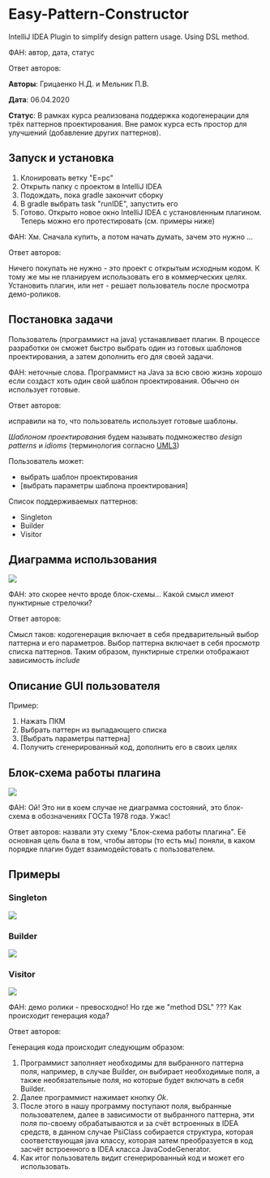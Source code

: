 # Easy-Pattern-Constructor
IntelliJ IDEA Plugin to simplify design pattern usage. Using DSL method.

ФАН: автор, дата, статус

Ответ авторов:

**Авторы**: Грицаенко Н.Д. и Мельник П.В.

**Дата**: 06.04.2020

**Статус**: В рамках курса реализована поддержка кодогенерации для трёх паттернов проектирования. Вне рамок курса есть простор для улучшений (добавление других паттернов).

## Запуск и установка

1. Клонировать ветку "E=pc"
2. Открыть папку с проектом в IntelliJ IDEA
3. Подождать, пока gradle закончит сборку
4. В gradle выбрать task "runIDE", запустить его
5. Готово. Открыто новое окно IntelliJ IDEA с установленным плагином. Теперь можно его протестировать (см. примеры ниже)

ФАН: Хм. Сначала купить, а потом начать думать, зачем это нужно ...

Ответ авторов:

Ничего покупать не нужно - это проект с открытым исходным кодом. К тому же мы не планируем использовать его в коммерческих целях. Установить плагин, или нет - решает пользователь после просмотра демо-роликов.

## Постановка задачи
Пользователь (программист на java) устанавливает плагин. В процессе разработки он сможет быстро выбрать один из готовых шаблонов проектирования, а затем дополнить его для своей задачи. 

ФАН: неточные слова. Программист на Java за всю свою жизнь хорошо если создаст хоть один свой шаблон проектирования. Обычно он использует готовые.

Ответ авторов: 

исправили на то, что пользователь использует готовые шаблоны.


*Шаблоном проектирования* будем называть подмножество *design patterns* и *idioms* (терминология согласно [UML3](https://uml3.ru/library/design_patterns/design_patterns.html))

Пользователь может:
- выбрать шаблон проектирования
- [выбрать параметры шаблона проектирования] 

Список поддерживаемых паттернов:
- Singleton
- Builder
- Visitor

## Диаграмма использования
![](https://github.com/sergeevgk/GA2020/blob/E-%3D-pc/diagrams/uml_use_case.JPG)

ФАН: это скорее нечто вроде блок-схемы... Какой смысл имеют пунктирные стрелочки? 

Ответ авторов: 

Смысл таков: кодогенерация включает в себя предварительный выбор паттерна и его параметров. Выбор паттерна включает в себя просмотр списка паттернов. Таким образом, пунктирные стрелки отображают зависимость *include*

## Описание GUI пользователя

Пример:

1. Нажать ПКМ
2. Выбрать паттерн из выпадающего списка
3. [Выбрать параметры паттерна]
4. Получить сгенерированный код, дополнить его в своих целях

## Блок-схема работы плагина
![](https://github.com/sergeevgk/GA2020/blob/E-%3D-pc/diagrams/uml_state.jpg)

ФАН: Ой! Это ни в коем случае не диаграмма состояний, это блок-схема в обозначениях ГОСТа 1978 года. Ужас! 

Ответ авторов: назвали эту схему "Блок-схема работы плагина". Её основная цель была в том, чтобы авторы (то есть мы) поняли, в каком порядке плагин будет взаимодейстовать с пользователем.  

## Примеры

### Singleton
![](https://github.com/sergeevgk/GA2020/blob/E-%3D-pc/gifs/singleton.gif)

### Builder
![](https://github.com/sergeevgk/GA2020/blob/E-%3D-pc/gifs/builder.gif)

### Visitor
![](https://github.com/sergeevgk/GA2020/blob/E-%3D-pc/gifs/visitor.gif)


ФАН: демо ролики - превосходно! Но где же "method DSL" ??? Как происходит генерация кода?

Ответ авторов:

Генерация кода происходит следующим образом:
1. Программист заполняет необходимы для выбранного паттерна поля, например, в случае Builder, он выбирает необходимые поля, а также необязательные поля, но которые будет включать в себя Builder.
2. Далее программист нажимает кнопку *Ok*.
3. После этого в нашу программу поступают поля, выбранные пользователем, далее в зависимости от выбранного паттерна, эти поля по-своему обрабатываются и за счёт встроенных в IDEA средств, в данном случае PsiClass собирается структура, которая соответствующая java классу, которая затем преобразуется в код засчёт встроенного в IDEA класса JavaCodeGenerator.
4. Как итог пользователь видит сгенерированный код и может его использовать.

